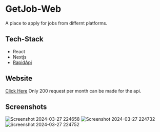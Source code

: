 # GetJob-Web
A place to apply for jobs from differnt platforms.

## Tech-Stack

* React
* Nextjs
* [RapidApi](https://rapidapi.com/letscrape-6bRBa3QguO5/api/jsearch)

## Website
[Click Here](get-jobs-eight.vercel.app/)
Only 200 request per month can be made for the api.

## Screenshots
![Screenshot 2024-03-27 224658](https://github.com/suprakash-144/GetJob-Web/assets/92419286/77055954-c872-4eb4-8e74-94694eaecd06)
![Screenshot 2024-03-27 224732](https://github.com/suprakash-144/GetJob-Web/assets/92419286/1dfa56a2-1cd7-438a-bed9-a753de2bbb2e)
![Screenshot 2024-03-27 224752](https://github.com/suprakash-144/GetJob-Web/assets/92419286/b8821629-f8b2-4fcc-bc73-bac4b94f8f28)
